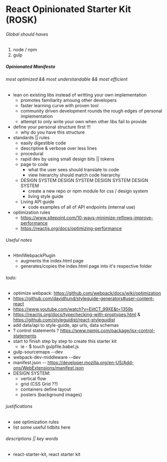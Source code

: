 # React Opinionated Starter Kit (ROSK)

###### Global should haves
1. node / npm
1. gulp

##### Opinionated Manifesto 
###### most optimized && most understandable && most efficient
* lean on existing libs instead of writting your own implementation
  * promotes familiarity amoung other developers
  * faster learning curve with proven tool 
  * community driven development rounds the rough edges of personal implementation
  * attempt to only write your own when other libs fail to provide
* define your personal structure first !!!
  * why do you have this structure
* standards || rules
  * easily digestible code
  * descriptive & verbose over less lines
  * procedural
  * rapid dev by using small design bits || tokens
  * page to code
    * what the user sees should translate to code
    * view hierarchy should match code hierarchy
  * DESIGN SYSTEM DESIGN SYSTEM DESIGN SYSTEM DESIGN SYSTEM
    * create a new repo or npm module for css / design system
    * living style guide
  * Living API guide
    * code examples of all of API endpoints (internal use)
* optimization rules
  * https://www.sitepoint.com/10-ways-minimize-reflows-improve-performance
  * https://reactjs.org/docs/optimizing-performance

###### Useful notes
* HtmlWebpackPlugin
  * augments the index.html page
  * generates/copies the index.html page into it's respective folder

###### todo: 
* optimize webpack: https://github.com/webpack/docs/wiki/optimization
* https://github.com/davidhund/styleguide-generators#user-content-react
* https://www.youtube.com/watch?v=EiitCT_99XE&t=1359s
* https://reactjs.org/docs/typechecking-with-proptypes.html & https://github.com/styleguidist/react-styleguidist
* add data/api to style-guide, api urls, data schemas
* ? control statements ? https://www.npmjs.com/package/jsx-control-statements 
* start to finish step by step to create this starter kit
  * ie - $ touch gulpfile.babel.js  
* gulp-sourcemaps --dev
* webpack-dev-middleware --dev
* manifest.json -- https://developer.mozilla.org/en-US/Add-ons/WebExtensions/manifest.json
* DESIGN SYSTEM:
  * vertical flow
  * grid (CSS Grid ??)
  * containers define layout
  * posters (background images)


###### justifications
* see optimization rules
* list some useful tidbits here

###### descriptions || key words
* react-starter-kit, react starter kit